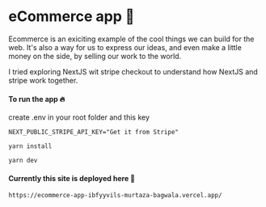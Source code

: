# eCommerce app 🛒

Ecommerce is an exiciting example of the cool things we can build for the web. It's also a way for us to express our ideas, and even make a little money on the side, by selling our work to the world.

I tried exploring NextJS wit stripe checkout to understand how NextJS and stripe work together.


#### To run the app 🔥

create .env in your root folder and this key

`NEXT_PUBLIC_STRIPE_API_KEY="Get it from Stripe"`

`yarn install`

`yarn dev`


#### Currently this site is deployed here 🚀

`https://ecommerce-app-ibfyyvils-murtaza-bagwala.vercel.app/`